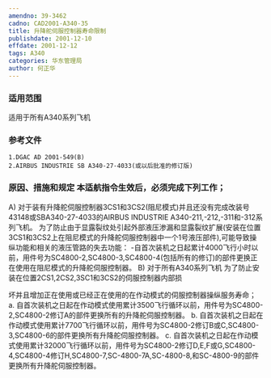 ```yaml
---
amendno: 39-3462
cadno: CAD2001-A340-35
title: 升降舵伺服控制器寿命限制
publishdate: 2001-12-10
effdate: 2001-12-12
tags: A340
categories: 华东管理局
author: 何正华
---
```


### 适用范围 
适用于所有A340系列飞机

<!--more-->
### 参考文件
    1.DGAC AD 2001-549(B) 
    2.AIRBUS INDUSTRIE SB A340-27-4033(或以后批准的修订版)

### 原因、措施和规定 本适航指令生效后，必须完成下列工作； 
A) 对于装有升降舵伺服控制器3CS1和3CS2(阻尼模式)并且还没有完成改装号43148或SBA340-27-4033的AIRBUS INDUSTRIE A340-211,-212,-311和-312系列飞机。 
    为了防止由于显露裂纹处引起外部液压渗漏和显露裂纹扩展(安装在位置3CS1和3CS2上在阻尼模式的升降舵伺服控制器中一个1号液压部件),可能导致操纵功能和相关的液压管路的失去功能： 
    -自首次装机之日起累计4000飞行小时以前，用件号为SC4800-2,SC4800-3,SC4800-4(包括所有的修订)的部件更换正在使用在阻尼模式的升降舵伺服控制器。 
    B) 对于所有A340系列飞机     为了防止安装在位置2CS1,2CS2,3SC1和3CS2的伺服控制器内部损
  
坏并且增加正在使用或已经正在使用的在作动模式的伺服控制器操纵服务寿命； 
    a. 自首次装机之日起在作动模式使用累计3500飞行循环以前，用件号为SC4800-2,SC4800-2修订A的部件更换所有的升降舵伺服控制器。 
    b. 自首次装机之日起在作动模式使用累计7700飞行循环以前，用件号为SC4800-2修订B或C,SC4800-3,SC4800-6的部件更换所有升降舵伺服控制器。 
c. 自首次装机之日起在作动模式使用累计32000飞行循环以前，用件号为SC4800-2修订D,E,F或G,SC4800-4,SC4800-4修订H,SC4800-7,SC-4800-7A,SC-4800-8,和SC-4800-9的部件更换所有升降舵伺服控制器。

